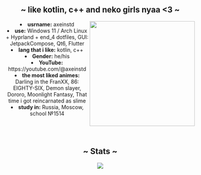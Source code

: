 <body>
  <center>
    <div>
  <h2 align="center"> ~ like kotlin, c++ and neko girls nyaa <3 ~ </h2>
    <div align="center">
  <img src="https://media1.tenor.com/m/wvkN1uM6EsoAAAAC/senko.gif" align="right" height="280">
    </div>
  <li>
   <b>usrname:</b> axeinstd</li>
  <li>
  <b>use:</b> Windows 11 / Arch Linux + Hyprland + end_4 dotfiles, GUI: JetpackCompose, Qt6, Flutter
  </li>
  <li>
  <b>lang that i like:</b> kotlin, c++
  </li>
  <li>
  <b>Gender:</b> he/his
  </li>
  <li>
  <b>YouTube:</b> https://youtube.com/@axeinstd
  </li>
  <li>
  <b>the most liked animes: </b> Darling in the FranXX, 86: EIGHTY-SIX, Demon slayer, Dororo, Moonlight Fantasy, That time i got reincarnated as slime
  </li>
  <li>
  <b>study in:</b> Russia, Moscow, school №1514
  </li>
  <br><br><br>
  </div>
    <div>
      <h2 align="center"> ~ Stats ~ </h2>
      <div align="center">
        <img src="https://github-readme-stats.vercel.app/api?username=axeinstd&show_icons=true&theme=transparent">
      </div>
    </div>
  </center>
</body>


<!--
**axeinstd/axeinstd** is a ✨ _special_ ✨ repository because its `README.md` (this file) appears on your GitHub profile.

Here are some ideas to get you started:

- 🔭 I’m currently working on ...
- 🌱 I’m currently learning ...
- 👯 I’m looking to collaborate on ...
- 🤔 I’m looking for help with ...
- 💬 Ask me about ...
- 📫 How to reach me: ...
- 😄 Pronouns: ...
- ⚡ Fun fact: ...
-->
